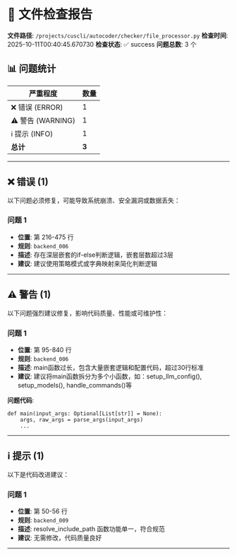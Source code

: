 # 📄 文件检查报告

**文件路径**: `/projects/cuscli/autocoder/checker/file_processor.py`
**检查时间**: 2025-10-11T00:40:45.670730
**检查状态**: ✅ success
**问题总数**: 3 个

## 📊 问题统计

| 严重程度 | 数量 |
|---------|------|
| ❌ 错误 (ERROR) | 1 |
| ⚠️ 警告 (WARNING) | 1 |
| ℹ️ 提示 (INFO) | 1 |
| **总计** | **3** |

---

## ❌ 错误 (1)

以下问题必须修复，可能导致系统崩溃、安全漏洞或数据丢失：

### 问题 1

- **位置**: 第 216-475 行
- **规则**: `backend_006`
- **描述**: 存在深层嵌套的if-else判断逻辑，嵌套层数超过3层
- **建议**: 建议使用策略模式或字典映射来简化判断逻辑

---

## ⚠️ 警告 (1)

以下问题强烈建议修复，影响代码质量、性能或可维护性：

### 问题 1

- **位置**: 第 95-840 行
- **规则**: `backend_006`
- **描述**: main函数过长，包含大量嵌套逻辑和配置代码，超过30行标准
- **建议**: 建议将main函数拆分为多个小函数，如：setup_llm_config(), setup_models(), handle_commands()等

**问题代码**:
```
def main(input_args: Optional[List[str]] = None):
    args, raw_args = parse_args(input_args)
    ...
```

---

## ℹ️ 提示 (1)

以下是代码改进建议：

### 问题 1

- **位置**: 第 50-56 行
- **规则**: `backend_009`
- **描述**: resolve_include_path 函数功能单一，符合规范
- **建议**: 无需修改，代码质量良好

---

